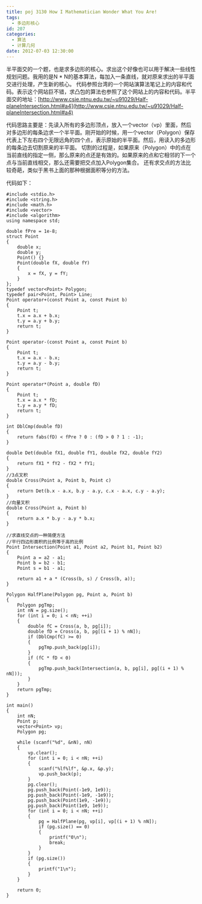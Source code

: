 ```yaml
---
title: poj 3130 How I Mathematician Wonder What You Are!
tags:
  - 多边形核心
id: 207
categories:
  - 算法
  - 计算几何
date: 2012-07-03 12:30:00
---
```


半平面交的一个题，也是求多边形的核心。求出这个好像也可以用于解决一些线性规划问题。我用的是N * N的基本算法，每加入一条直线，就对原来求出的半平面交进行处理，产生新的核心。
代码参照台湾的一个网站演算法笔记上的内容和代码。表示这个网站巨不错，求凸包的算法也参照了这个网站上的内容和代码。半平面交的地址：[http://www.csie.ntnu.edu.tw/~u91029/Half-planeIntersection.html#a4](http://www.csie.ntnu.edu.tw/~u91029/Half-planeIntersection.html#a4)

代码思路主要是：先读入所有的多边形顶点，放入一个vector（vp）里面，然后对多边形的每条边求一个半平面。刚开始的时候，用一个vector（Polygon）保存代表上下左右四个无限远角的四个点，表示原始的半平面。然后，用读入的多边形的每条边去切割原来的半平面。
切割的过程是，如果原来（Polygon）中的点在当前直线的指定一侧，那么原来的点还是有效的。如果原来的点和它相邻的下一个点与当前直线相交，那么还需要把交点加入Polygon集合。
还有求交点的方法比较奇葩，类似于黑书上面的那种根据面积等分的方法。

代码如下：
``` stylus
#include <stdio.h>
#include <string.h>
#include <math.h>
#include <vector>
#include <algorithm>
using namespace std;

double fPre = 1e-8;
struct Point
{
    double x;
    double y;
    Point() {}
    Point(double fX, double fY)
    {
        x = fX, y = fY;
    }
};
typedef vector<Point> Polygon;
typedef pair<Point, Point> Line;
Point operator+(const Point a, const Point b)
{
    Point t;
    t.x = a.x + b.x;
    t.y = a.y + b.y;
    return t;
}

Point operator-(const Point a, const Point b)
{
    Point t;
    t.x = a.x - b.x;
    t.y = a.y - b.y;
    return t;
}

Point operator*(Point a, double fD)
{
    Point t;
    t.x = a.x * fD;
    t.y = a.y * fD;
    return t;
}

int DblCmp(double fD)
{
    return fabs(fD) < fPre ? 0 : (fD > 0 ? 1 : -1);
}

double Det(double fX1, double fY1, double fX2, double fY2)
{
    return fX1 * fY2 - fX2 * fY1;
}
//3点叉积
double Cross(Point a, Point b, Point c)
{
    return Det(b.x - a.x, b.y - a.y, c.x - a.x, c.y - a.y);
}
//向量叉积
double Cross(Point a, Point b)
{
    return a.x * b.y - a.y * b.x;
}

//求直线交点的一种简便方法
//平行四边形面积的比例等于高的比例
Point Intersection(Point a1, Point a2, Point b1, Point b2)
{
    Point a = a2 - a1;
    Point b = b2 - b1;
    Point s = b1 - a1;

    return a1 + a * (Cross(b, s) / Cross(b, a));
}

Polygon HalfPlane(Polygon pg, Point a, Point b)
{
    Polygon pgTmp;
    int nN = pg.size();
    for (int i = 0; i < nN; ++i)
    {
        double fC = Cross(a, b, pg[i]);
        double fD = Cross(a, b, pg[(i + 1) % nN]);
        if (DblCmp(fC) >= 0)
        {
            pgTmp.push_back(pg[i]);
        }
        if (fC * fD < 0)
        {
            pgTmp.push_back(Intersection(a, b, pg[i], pg[(i + 1) % nN]));
        }
    }
    return pgTmp;
}

int main()
{
    int nN;
    Point p;
    vector<Point> vp;
    Polygon pg;

    while (scanf("%d", &nN), nN)
    {
        vp.clear();
        for (int i = 0; i < nN; ++i)
        {
            scanf("%lf%lf", &p.x, &p.y);
            vp.push_back(p);
        }
        pg.clear();
        pg.push_back(Point(-1e9, 1e9));
        pg.push_back(Point(-1e9, -1e9));
        pg.push_back(Point(1e9, -1e9));
        pg.push_back(Point(1e9, 1e9));
        for (int i = 0; i < nN; ++i)
        {
            pg = HalfPlane(pg, vp[i], vp[(i + 1) % nN]);
            if (pg.size() == 0)
            {
                printf("0\n");
                break;
            }
        }
        if (pg.size())
        {
            printf("1\n");
        }
    }

    return 0;
}
```